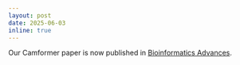 ```yaml
---
layout: post
date: 2025-06-03
inline: true
---
```


Our Camformer paper is now published in <a rel="external nofollow" href="https://doi.org/10.1093/bioadv/vbaf130" target="_blank">Bioinformatics Advances</a>.

